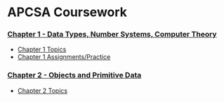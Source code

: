 # APCSA Coursework

### [Chapter 1 - Data Types, Number Systems, Computer Theory](./Ch1)
- [Chapter 1 Topics](./Ch1/README.md#topics)
- [Chapter 1 Assignments/Practice](./Ch1/README.md#assignments--practice)

### [Chapter 2 - Objects and Primitive Data](./Ch2)
- [Chapter 2 Topics](./Ch2/README.md#topics)